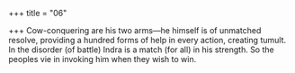 +++
title = "06"

+++
Cow-conquering are his two arms—he himself is of unmatched resolve,  providing a hundred forms of help in every action, creating tumult.
In the disorder (of battle) Indra is a match (for all) in his strength. So  the peoples vie in invoking him when they wish to win.